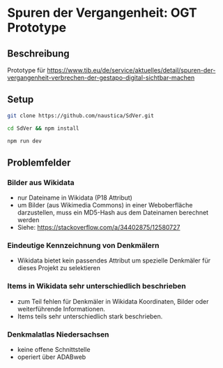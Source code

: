 # Spuren der Vergangenheit: OGT Prototype

## Beschreibung

Prototype für https://www.tib.eu/de/service/aktuelles/detail/spuren-der-vergangenheit-verbrechen-der-gestapo-digital-sichtbar-machen

## Setup

```bash
git clone https://github.com/naustica/SdVer.git
```

```bash
cd SdVer && npm install
```

```bash
npm run dev
```

## Problemfelder

### Bilder aus Wikidata

- nur Dateiname in Wikidata (P18 Attribut)
- um Bilder (aus Wikimedia Commons) in einer Weboberfläche darzustellen, muss ein MD5-Hash aus dem Dateinamen berechnet werden
- Siehe: https://stackoverflow.com/a/34402875/12580727

### Eindeutige Kennzeichnung von Denkmälern

- Wikidata bietet kein passendes Attribut um spezielle Denkmäler für dieses Projekt zu selektieren

### Items in Wikidata sehr unterschiedlich beschrieben

- zum Teil fehlen für Denkmäler in Wikidata Koordinaten, Bilder oder weiterführende Informationen.
- Items teils sehr unterschiedlich stark beschrieben.

### Denkmalatlas Niedersachsen

- keine offene Schnittstelle
- operiert über ADABweb
